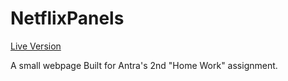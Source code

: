 # NetflixPanels

[Live Version](https://NetflixPanels.joethegetitguy.repl.co)

A small webpage Built for Antra's 2nd "Home Work" assignment.
